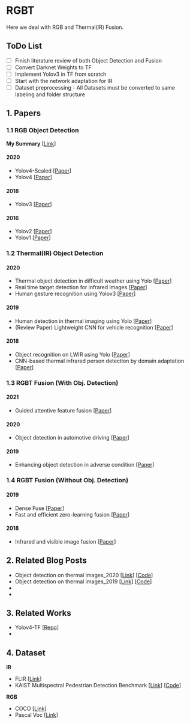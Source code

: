 # RGBT

Here we deal with RGB and Thermal(IR) Fusion.

## ToDo List

- [ ] Finish literature review of both Object Detection and Fusion 
- [ ] Convert Darknet Weights to TF
- [ ] Implement Yolov3 in TF from scratch
- [ ] Start with the network adaptation for IR
- [ ] Dataset preprocessing - All Datasets must be converted to same labeling and folder structure

## 1. Papers

### 1.1 RGB Object Detection

**My Summary** [[Link](https://drive.google.com/file/d/1JqPu_-s-JKxE3qVvJS_efO3kZUitP1VH/view?usp=sharing)]

#### 2020
- <a name=""></a> Yolov4-Scaled [[Paper](https://drive.google.com/file/d/19n-CJ8Bt3egjaxcWETfEv5QXyu7KQ2jS/view?usp=sharing)]
- <a name=""></a> Yolov4 [[Paper](https://drive.google.com/file/d/1FDsMBfLjIBgIBuUJjw2r_pm9wLlKN_1T/view?usp=sharing)]

#### 2018
- <a name=""></a> Yolov3 [[Paper](https://drive.google.com/file/d/1ztX_qpFn7XenS3fjRCNj4E9PhnpKwkjy/view?usp=sharing)]

#### 2016
- <a name=""></a> Yolov2 [[Paper](https://drive.google.com/file/d/1VF-lJsSCS-xzKDYE_Eq7WZykLvHH8O7x/view?usp=sharing)]
- <a name=""></a> Yolov1 [[Paper](https://drive.google.com/file/d/1VDlmjDIvMrUDps2geiQELo5KvOVbpSAE/view?usp=sharing)]

### 1.2 Thermal(IR) Object Detection

#### 2020
- <a name=""></a> Thermal object detection in difficult weather using Yolo [[Paper](https://drive.google.com/file/d/1HgePMFEwBB1XbkwVt8svWzNMo5Qmi6bw/view?usp=sharing)]
- <a name=""></a> Real time target detection for infrared images [[Paper](https://drive.google.com/file/d/1ub95QLOVAXUSxMLbcr8GFDXN4vLRoAlE/view?usp=sharing)]
- <a name=""></a> Human gesture recognition using Yolov3 [[Paper](https://drive.google.com/file/d/1XaMM0bGEWz-1fOfKXm9IzU4j69v06K-r/view?usp=sharing)]

#### 2019
- <a name=""></a> Human detection in thermal imaging using Yolo [[Paper](https://drive.google.com/file/d/1S2fGjzgNi8ri273Cl3NVMef3QET19oMF/view?usp=sharing)]
- <a name=""></a> (Review Paper) Lightweight CNN for vehicle recognition [[Paper](https://drive.google.com/file/d/1Q4ekOgBh21eXvaou02AbMCYSCuVoJgvd/view?usp=sharing)]

#### 2018
- <a name=""></a> Object recognition on LWIR using Yolo [[Paper](https://drive.google.com/file/d/1qrbEuAILS947vU5JurtAK3o5Uacrd-zm/view?usp=sharing)]
- <a name=""></a> CNN-based thermal infrared person detection by domain adaptation [[Paper](https://drive.google.com/file/d/1Zb_PZqeh214FLLuvugMNGsZzlhkosoJR/view?usp=sharing)]

### 1.3 RGBT Fusion (With Obj. Detection)

#### 2021
- <a name=""></a> Guided attentive feature fusion [[Paper](https://drive.google.com/file/d/1h7Wkq2zlO5T5dp67FVHXgw3SknVEADnD/view?usp=sharing)]

#### 2020
- <a name=""></a> Object detection in automotive driving [[Paper](https://drive.google.com/file/d/1-vLFw_QOADS9mfxrxFVDxys_6oqzFlkz/view?usp=sharing)]

#### 2019
- <a name=""></a> Enhancing object detection in adverse condition [[Paper](https://drive.google.com/file/d/1v6rwjBx-SVBXeD3UJEVkqaV0fAQIwEJ2/view?usp=sharing)]

### 1.4 RGBT Fusion (Without Obj. Detection)

#### 2019
- <a name=""></a> Dense Fuse [[Paper](https://drive.google.com/file/d/14vhuKERvxszemPcAypAbhSA5ban4eG55/view?usp=sharing)]
- <a name=""></a> Fast and efficient zero-learning fusion [[Paper](https://drive.google.com/file/d/1dy_JcuO0vEXpJiBhcsbDyHJqEfNnrqFK/view?usp=sharing)]

#### 2018
- <a name=""></a> Infrared and visible image fusion [[Paper](https://drive.google.com/file/d/1iHY_EEgOfcwvAiLGXnv3gAJu7RGY_YVc/view?usp=sharing)]

## 2. Related Blog Posts 

- <a name=""></a> Object detection on thermal images_2020 [[Link](https://medium.com/@joehoeller/object-detection-on-thermal-images-f9526237686a)] [[Code](https://github.com/joehoeller/Object-Detection-on-Thermal-Images)]
- <a name=""></a> Object detection on thermal images_2019 [[Link](https://medium.com/swlh/object-detection-on-thermal-images-4f3410a89db4)] [[Code](https://github.com/enesozi/object-detection)]
- <a name=""></a> 
- <a name=""></a> 

## 3. Related Works

- <a name=""></a> Yolov4-TF [[Repo](https://github.com/hunglc007/tensorflow-yolov4-tflite)]
- <a name=""></a> 

## 4. Dataset

**IR**
- <a name=""></a> FLIR [[Link](https://www.flir.com/oem/adas/adas-dataset-form/)]
- <a name=""></a> KAIST Multispectral Pedestrian Detection Benchmark [[Link](https://sites.google.com/site/pedestrianbenchmark/)] [[Code](https://github.com/SoonminHwang/rgbt-ped-detection)]

**RGB**
- <a name=""></a> COCO [[Link](https://cocodataset.org/#home)]
- <a name=""></a> Pascal Voc [[Link](http://host.robots.ox.ac.uk/pascal/VOC/)]
